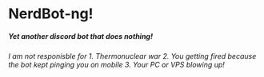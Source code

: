 # NerdBot-ng!
##### Yet another discord bot that does nothing!

###### I am not responisble for 1. Thermonuclear war 2. You getting fired because the bot kept pinging you on mobile 3. Your PC or VPS blowing up!
